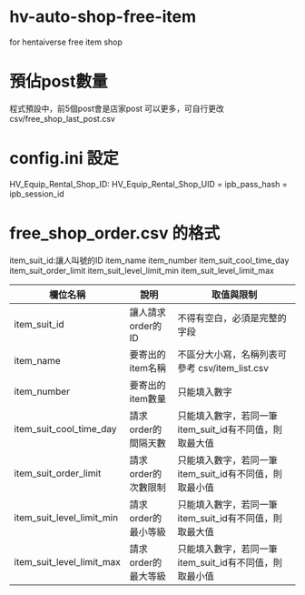 # hv-auto-shop-free-item
for hentaiverse free item shop

# 預佔post數量
程式預設中，前5個post會是店家post
可以更多，可自行更改 csv/free_shop_last_post.csv

# config.ini 設定
HV_Equip_Rental_Shop_ID:
HV_Equip_Rental_Shop_UID = 
ipb_pass_hash = 
ipb_session_id

# free_shop_order.csv 的格式
item_suit_id:讓人叫號的ID
item_name
item_number
item_suit_cool_time_day
item_suit_order_limit
item_suit_level_limit_min
item_suit_level_limit_max


| 欄位名稱 | 說明 | 取值與限制 |
|----------|----------|----------|
| item_suit_id | 讓人請求order的ID | 不得有空白，必須是完整的字段 |
| item_name |  要寄出的item名稱 | 不區分大小寫，名稱列表可參考 csv/item_list.csv
| item_number | 要寄出的item數量 | 只能填入數字
| item_suit_cool_time_day | 請求order的間隔天數 | 只能填入數字，若同一筆item_suit_id有不同值，則取最大值
| item_suit_order_limit | 請求order的次數限制 | 只能填入數字，若同一筆item_suit_id有不同值，則取最小值
| item_suit_level_limit_min | 請求order的最小等級 | 只能填入數字，若同一筆item_suit_id有不同值，則取最大值
| item_suit_level_limit_max | 請求order的最大等級 | 只能填入數字，若同一筆item_suit_id有不同值，則取最小值
